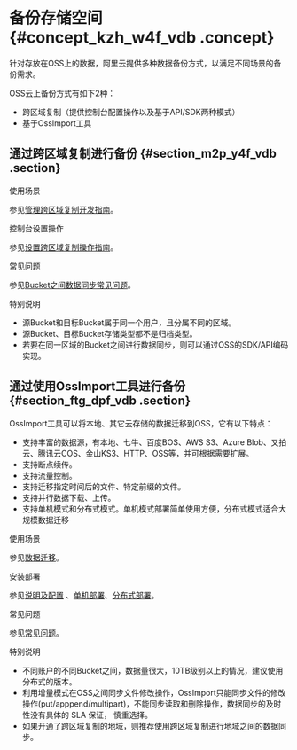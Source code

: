 # 备份存储空间 {#concept_kzh_w4f_vdb .concept}

针对存放在OSS上的数据，阿里云提供多种数据备份方式，以满足不同场景的备份需求。

OSS云上备份方式有如下2种：

-   跨区域复制（提供控制台配置操作以及基于API/SDK两种模式）
-   基于OssImport工具

## 通过跨区域复制进行备份 {#section_m2p_y4f_vdb .section}

使用场景

参见[管理跨区域复制开发指南](../intl.zh-CN/开发指南/管理文件/管理跨区域复制.md#)。

控制台设置操作

参见[设置跨区域复制操作指南](../intl.zh-CN/控制台用户指南/管理存储空间/设置跨区域复制.md#)。

常见问题

参见[Bucket之间数据同步常见问题](https://www.alibabacloud.com/help/faq-detail/62987.htm)。

特别说明

-   源Bucket和目标Bucket属于同一个用户，且分属不同的区域。
-   源Bucket、目标Bucket存储类型都不是归档类型。
-   若要在同一区域的Bucket之间进行数据同步，则可以通过OSS的SDK/API编码实现。

## 通过使用OssImport工具进行备份 {#section_ftg_dpf_vdb .section}

OssImport工具可以将本地、其它云存储的数据迁移到OSS，它有以下特点：

-   支持丰富的数据源，有本地、七牛、百度BOS、AWS S3、Azure Blob、又拍云、腾讯云COS、金山KS3、HTTP、OSS等，并可根据需要扩展。
-   支持断点续传。
-   支持流量控制。
-   支持迁移指定时间后的文件、特定前缀的文件。
-   支持并行数据下载、上传。
-   支持单机模式和分布式模式。单机模式部署简单使用方便，分布式模式适合大规模数据迁移

使用场景

参见[数据迁移](../intl.zh-CN/常用工具/ossimport/数据迁移.md#)。

安装部署

参见[说明及配置](../intl.zh-CN/常用工具/ossimport/说明及配置.md#) 、[单机部署](../intl.zh-CN/常用工具/ossimport/单机部署.md#)、[分布式部署](../intl.zh-CN/常用工具/ossimport/分布式部署.md#)。

常见问题

参见[常见问题](../intl.zh-CN/常用工具/ossimport/常见问题.md#)。

特别说明

-   不同账户的不同Bucket之间，数据量很大，10TB级别以上的情况，建议使用分布式的版本。
-   利用增量模式在OSS之间同步文件修改操作，OssImport只能同步文件的修改操作\(put/apppend/multipart\)，不能同步读取和删除操作，数据同步的及时性没有具体的 SLA 保证， 慎重选择。
-   如果开通了跨区域复制的地域，则推荐使用跨区域复制进行地域之间的数据同步。

